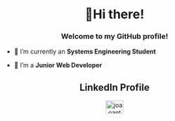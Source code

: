 <h1 align="center">👋Hi there!</h1>
<h3 align="center">Welcome to my GitHub profile!</h3>
<!-- <p align="left"> <img src="https://komarev.com/ghpvc/?username=sergiomocruz&label=Profile%20views&color=0e75b6&style=flat" alt="sergiomocruz" /> </p> -->

- 🔭 I’m currently an **Systems Engineering Student**

- 🌱 I’m a **Junior Web Developer**





<h2 align="center">LinkedIn Profile</h2>
<p align="center">
<a href="https://www.linkedin.com/in/jo%C3%A3o-antunes-b62178192/" target="blank">
 <img align="center" src="https://raw.githubusercontent.com/rahuldkjain/github-profile-readme-generator/master/src/images/icons/Social/linked-in-alt.svg" alt="joaoantunes" height="30" width="40" /></a>
</p>
